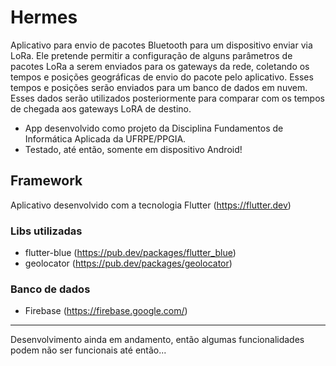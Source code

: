 # Hermes

Aplicativo para envio de pacotes Bluetooth para um dispositivo enviar via LoRa. Ele pretende permitir a configuração de alguns parâmetros de pacotes LoRa a serem enviados para os gateways da rede, coletando os tempos e posições geográficas de envio do pacote pelo aplicativo. Esses tempos e posições serão enviados para um banco de dados em nuvem. Esses dados serão utilizados posteriormente para comparar com os tempos de chegada aos gateways LoRA de destino.

- App desenvolvido como projeto da Disciplina Fundamentos de Informática Aplicada da UFRPE/PPGIA.
- Testado, até então, somente em dispositivo Android!

## Framework

Aplicativo desenvolvido com a tecnologia Flutter (https://flutter.dev)

### Libs utilizadas

- flutter-blue (https://pub.dev/packages/flutter_blue)
- geolocator (https://pub.dev/packages/geolocator)

### Banco de dados

- Firebase (https://firebase.google.com/)

---

Desenvolvimento ainda em andamento, então algumas funcionalidades podem não ser funcionais até então...
